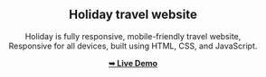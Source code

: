 <div align="center">
<h2 align="center">Holiday travel website</h2>

  Holiday is fully responsive, mobile-friendly travel website, <br />Responsive for all devices, built using HTML, CSS, and JavaScript.

  <a href="https://https://deepakkumar1737.github.io/Holiday_travel_website/"><strong>➥ Live Demo</strong></a>
<div>
